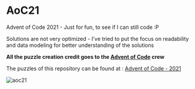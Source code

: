 ﻿# AoC21

Advent of Code 2021 - Just for fun, to see if I can still code :P

Solutions are not very optimized - I've tried to put the focus on readability and data modeling for better understanding of the solutions

**All the puzzle creation credit goes to the [Advent of Code](https://adventofcode.com/) crew**

The puzzles of this repository can be found at : [Advent of Code - 2021](https://adventofcode.com/2021/)

![aoc21](https://github.com/user-attachments/assets/790d4031-171e-4cbd-a0cb-06226ffc2017)
